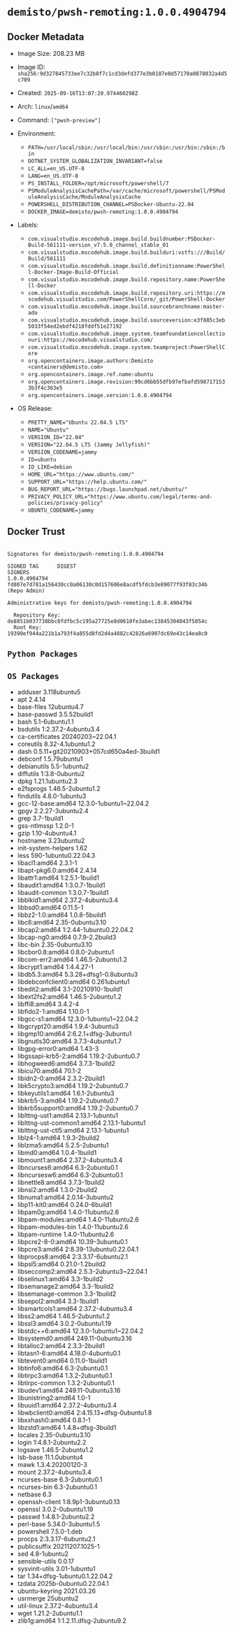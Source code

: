 # `demisto/pwsh-remoting:1.0.0.4904794`

## Docker Metadata
- Image Size: 208.23 MB
- Image ID: `sha256:9d327845733ee7c32b8f7c1cd3defd377e3b0187e0d57170a0878032a4d5c709`
- Created: `2025-09-16T13:07:20.974460298Z`
- Arch: `linux`/`amd64`
- Command: `["pwsh-preview"]`
- Environment:
  - `PATH=/usr/local/sbin:/usr/local/bin:/usr/sbin:/usr/bin:/sbin:/bin`
  - `DOTNET_SYSTEM_GLOBALIZATION_INVARIANT=false`
  - `LC_ALL=en_US.UTF-8`
  - `LANG=en_US.UTF-8`
  - `PS_INSTALL_FOLDER=/opt/microsoft/powershell/7`
  - `PSModuleAnalysisCachePath=/var/cache/microsoft/powershell/PSModuleAnalysisCache/ModuleAnalysisCache`
  - `POWERSHELL_DISTRIBUTION_CHANNEL=PSDocker-Ubuntu-22.04`
  - `DOCKER_IMAGE=demisto/pwsh-remoting:1.0.0.4904794`
- Labels:
  - `com.visualstudio.mscodehub.image.build.buildnumber:PSDocker-Build-561111-version_v7.5.0_channel_stable_01`
  - `com.visualstudio.mscodehub.image.build.builduri:vstfs:///Build/Build/561111`
  - `com.visualstudio.mscodehub.image.build.definitionname:PowerShell-Docker-Image-Build-Official`
  - `com.visualstudio.mscodehub.image.build.repository.name:PowerShell-Docker`
  - `com.visualstudio.mscodehub.image.build.repository.uri:https://mscodehub.visualstudio.com/PowerShellCore/_git/PowerShell-Docker`
  - `com.visualstudio.mscodehub.image.build.sourcebranchname:master-ado`
  - `com.visualstudio.mscodehub.image.build.sourceversion:e3f885c3eb5033f54ed2ebdf4218fddf51e27192`
  - `com.visualstudio.mscodehub.image.system.teamfoundationcollectionuri:https://mscodehub.visualstudio.com/`
  - `com.visualstudio.mscodehub.image.system.teamproject:PowerShellCore`
  - `org.opencontainers.image.authors:Demisto <containers@demisto.com>`
  - `org.opencontainers.image.ref.name:ubuntu`
  - `org.opencontainers.image.revision:99cd6bb55dfb97efbafd5987171533b3f4c363e5`
  - `org.opencontainers.image.version:1.0.0.4904794`

- OS Release:
  - `PRETTY_NAME="Ubuntu 22.04.5 LTS"`
  - `NAME="Ubuntu"`
  - `VERSION_ID="22.04"`
  - `VERSION="22.04.5 LTS (Jammy Jellyfish)"`
  - `VERSION_CODENAME=jammy`
  - `ID=ubuntu`
  - `ID_LIKE=debian`
  - `HOME_URL="https://www.ubuntu.com/"`
  - `SUPPORT_URL="https://help.ubuntu.com/"`
  - `BUG_REPORT_URL="https://bugs.launchpad.net/ubuntu/"`
  - `PRIVACY_POLICY_URL="https://www.ubuntu.com/legal/terms-and-policies/privacy-policy"`
  - `UBUNTU_CODENAME=jammy`

## Docker Trust
```

Signatures for demisto/pwsh-remoting:1.0.0.4904794

SIGNED TAG      DIGEST                                                             SIGNERS
1.0.0.4904794   fd807e7d781a156430cc0a06130c0d157606e8acdf5fdcb3e89077f93f83c34b   (Repo Admin)

Administrative keys for demisto/pwsh-remoting:1.0.0.4904794

  Repository Key:	de8851b037738bbc0fdfbc5c195a27725e8d0610fe3abec13845304043f5054c
  Root Key:	19390ef944a221b1a793f4a855d8fd2d4a4882c42826a6907dc69e43c14ea8c0

```

## `Python Packages`


## `OS Packages`

* adduser	3.118ubuntu5
* apt	2.4.14
* base-files	12ubuntu4.7
* base-passwd	3.5.52build1
* bash	5.1-6ubuntu1.1
* bsdutils	1:2.37.2-4ubuntu3.4
* ca-certificates	20240203~22.04.1
* coreutils	8.32-4.1ubuntu1.2
* dash	0.5.11+git20210903+057cd650a4ed-3build1
* debconf	1.5.79ubuntu1
* debianutils	5.5-1ubuntu2
* diffutils	1:3.8-0ubuntu2
* dpkg	1.21.1ubuntu2.3
* e2fsprogs	1.46.5-2ubuntu1.2
* findutils	4.8.0-1ubuntu3
* gcc-12-base:amd64	12.3.0-1ubuntu1~22.04.2
* gpgv	2.2.27-3ubuntu2.4
* grep	3.7-1build1
* gss-ntlmssp	1.2.0-1
* gzip	1.10-4ubuntu4.1
* hostname	3.23ubuntu2
* init-system-helpers	1.62
* less	590-1ubuntu0.22.04.3
* libacl1:amd64	2.3.1-1
* libapt-pkg6.0:amd64	2.4.14
* libattr1:amd64	1:2.5.1-1build1
* libaudit1:amd64	1:3.0.7-1build1
* libaudit-common	1:3.0.7-1build1
* libblkid1:amd64	2.37.2-4ubuntu3.4
* libbsd0:amd64	0.11.5-1
* libbz2-1.0:amd64	1.0.8-5build1
* libc6:amd64	2.35-0ubuntu3.10
* libcap2:amd64	1:2.44-1ubuntu0.22.04.2
* libcap-ng0:amd64	0.7.9-2.2build3
* libc-bin	2.35-0ubuntu3.10
* libcbor0.8:amd64	0.8.0-2ubuntu1
* libcom-err2:amd64	1.46.5-2ubuntu1.2
* libcrypt1:amd64	1:4.4.27-1
* libdb5.3:amd64	5.3.28+dfsg1-0.8ubuntu3
* libdebconfclient0:amd64	0.261ubuntu1
* libedit2:amd64	3.1-20210910-1build1
* libext2fs2:amd64	1.46.5-2ubuntu1.2
* libffi8:amd64	3.4.2-4
* libfido2-1:amd64	1.10.0-1
* libgcc-s1:amd64	12.3.0-1ubuntu1~22.04.2
* libgcrypt20:amd64	1.9.4-3ubuntu3
* libgmp10:amd64	2:6.2.1+dfsg-3ubuntu1
* libgnutls30:amd64	3.7.3-4ubuntu1.7
* libgpg-error0:amd64	1.43-3
* libgssapi-krb5-2:amd64	1.19.2-2ubuntu0.7
* libhogweed6:amd64	3.7.3-1build2
* libicu70:amd64	70.1-2
* libidn2-0:amd64	2.3.2-2build1
* libk5crypto3:amd64	1.19.2-2ubuntu0.7
* libkeyutils1:amd64	1.6.1-2ubuntu3
* libkrb5-3:amd64	1.19.2-2ubuntu0.7
* libkrb5support0:amd64	1.19.2-2ubuntu0.7
* liblttng-ust1:amd64	2.13.1-1ubuntu1
* liblttng-ust-common1:amd64	2.13.1-1ubuntu1
* liblttng-ust-ctl5:amd64	2.13.1-1ubuntu1
* liblz4-1:amd64	1.9.3-2build2
* liblzma5:amd64	5.2.5-2ubuntu1
* libmd0:amd64	1.0.4-1build1
* libmount1:amd64	2.37.2-4ubuntu3.4
* libncurses6:amd64	6.3-2ubuntu0.1
* libncursesw6:amd64	6.3-2ubuntu0.1
* libnettle8:amd64	3.7.3-1build2
* libnsl2:amd64	1.3.0-2build2
* libnuma1:amd64	2.0.14-3ubuntu2
* libp11-kit0:amd64	0.24.0-6build1
* libpam0g:amd64	1.4.0-11ubuntu2.6
* libpam-modules:amd64	1.4.0-11ubuntu2.6
* libpam-modules-bin	1.4.0-11ubuntu2.6
* libpam-runtime	1.4.0-11ubuntu2.6
* libpcre2-8-0:amd64	10.39-3ubuntu0.1
* libpcre3:amd64	2:8.39-13ubuntu0.22.04.1
* libprocps8:amd64	2:3.3.17-6ubuntu2.1
* libpsl5:amd64	0.21.0-1.2build2
* libseccomp2:amd64	2.5.3-2ubuntu3~22.04.1
* libselinux1:amd64	3.3-1build2
* libsemanage2:amd64	3.3-1build2
* libsemanage-common	3.3-1build2
* libsepol2:amd64	3.3-1build1
* libsmartcols1:amd64	2.37.2-4ubuntu3.4
* libss2:amd64	1.46.5-2ubuntu1.2
* libssl3:amd64	3.0.2-0ubuntu1.19
* libstdc++6:amd64	12.3.0-1ubuntu1~22.04.2
* libsystemd0:amd64	249.11-0ubuntu3.16
* libtalloc2:amd64	2.3.3-2build1
* libtasn1-6:amd64	4.18.0-4ubuntu0.1
* libtevent0:amd64	0.11.0-1build1
* libtinfo6:amd64	6.3-2ubuntu0.1
* libtirpc3:amd64	1.3.2-2ubuntu0.1
* libtirpc-common	1.3.2-2ubuntu0.1
* libudev1:amd64	249.11-0ubuntu3.16
* libunistring2:amd64	1.0-1
* libuuid1:amd64	2.37.2-4ubuntu3.4
* libwbclient0:amd64	2:4.15.13+dfsg-0ubuntu1.8
* libxxhash0:amd64	0.8.1-1
* libzstd1:amd64	1.4.8+dfsg-3build1
* locales	2.35-0ubuntu3.10
* login	1:4.8.1-2ubuntu2.2
* logsave	1.46.5-2ubuntu1.2
* lsb-base	11.1.0ubuntu4
* mawk	1.3.4.20200120-3
* mount	2.37.2-4ubuntu3.4
* ncurses-base	6.3-2ubuntu0.1
* ncurses-bin	6.3-2ubuntu0.1
* netbase	6.3
* openssh-client	1:8.9p1-3ubuntu0.13
* openssl	3.0.2-0ubuntu1.19
* passwd	1:4.8.1-2ubuntu2.2
* perl-base	5.34.0-3ubuntu1.5
* powershell	7.5.0-1.deb
* procps	2:3.3.17-6ubuntu2.1
* publicsuffix	20211207.1025-1
* sed	4.8-1ubuntu2
* sensible-utils	0.0.17
* sysvinit-utils	3.01-1ubuntu1
* tar	1.34+dfsg-1ubuntu0.1.22.04.2
* tzdata	2025b-0ubuntu0.22.04.1
* ubuntu-keyring	2021.03.26
* usrmerge	25ubuntu2
* util-linux	2.37.2-4ubuntu3.4
* wget	1.21.2-2ubuntu1.1
* zlib1g:amd64	1:1.2.11.dfsg-2ubuntu9.2
